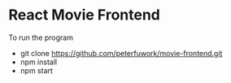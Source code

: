 # React Movie Frontend

To run the program
- git clone https://github.com/peterfuwork/movie-frontend.git
- npm install
- npm start